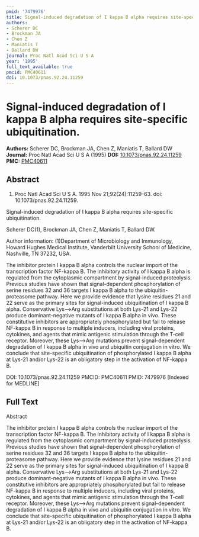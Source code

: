 ```yaml
---
pmid: '7479976'
title: Signal-induced degradation of I kappa B alpha requires site-specific ubiquitination.
authors:
- Scherer DC
- Brockman JA
- Chen Z
- Maniatis T
- Ballard DW
journal: Proc Natl Acad Sci U S A
year: '1995'
full_text_available: true
pmcid: PMC40611
doi: 10.1073/pnas.92.24.11259
---
```


# Signal-induced degradation of I kappa B alpha requires site-specific ubiquitination.
**Authors:** Scherer DC, Brockman JA, Chen Z, Maniatis T, Ballard DW
**Journal:** Proc Natl Acad Sci U S A (1995)
**DOI:** [10.1073/pnas.92.24.11259](https://doi.org/10.1073/pnas.92.24.11259)
**PMC:** [PMC40611](https://www.ncbi.nlm.nih.gov/pmc/articles/PMC40611/)

## Abstract

1. Proc Natl Acad Sci U S A. 1995 Nov 21;92(24):11259-63. doi: 
10.1073/pnas.92.24.11259.

Signal-induced degradation of I kappa B alpha requires site-specific 
ubiquitination.

Scherer DC(1), Brockman JA, Chen Z, Maniatis T, Ballard DW.

Author information:
(1)Department of Microbiology and Immunology, Howard Hughes Medical Institute, 
Vanderbilt University School of Medicine, Nashville, TN 37232, USA.

The inhibitor protein I kappa B alpha controls the nuclear import of the 
transcription factor NF-kappa B. The inhibitory activity of I kappa B alpha is 
regulated from the cytoplasmic compartment by signal-induced proteolysis. 
Previous studies have shown that signal-dependent phosphorylation of serine 
residues 32 and 36 targets I kappa B alpha to the ubiquitin-proteasome pathway. 
Here we provide evidence that lysine residues 21 and 22 serve as the primary 
sites for signal-induced ubiquitination of I kappa B alpha. Conservative 
Lys-->Arg substitutions at both Lys-21 and Lys-22 produce dominant-negative 
mutants of I kappa B alpha in vivo. These constitutive inhibitors are 
appropriately phosphorylated but fail to release NF-kappa B in response to 
multiple inducers, including viral proteins, cytokines, and agents that mimic 
antigenic stimulation through the T-cell receptor. Moreover, these Lys-->Arg 
mutations prevent signal-dependent degradation of I kappa B alpha in vivo and 
ubiquitin conjugation in vitro. We conclude that site-specific ubiquitination of 
phosphorylated I kappa B alpha at Lys-21 and/or Lys-22 is an obligatory step in 
the activation of NF-kappa B.

DOI: 10.1073/pnas.92.24.11259
PMCID: PMC40611
PMID: 7479976 [Indexed for MEDLINE]

## Full Text

Abstract

The inhibitor protein I kappa B alpha controls the nuclear import of the transcription factor NF-kappa B. The inhibitory activity of I kappa B alpha is regulated from the cytoplasmic compartment by signal-induced proteolysis. Previous studies have shown that signal-dependent phosphorylation of serine residues 32 and 36 targets I kappa B alpha to the ubiquitin-proteasome pathway. Here we provide evidence that lysine residues 21 and 22 serve as the primary sites for signal-induced ubiquitination of I kappa B alpha. Conservative Lys-->Arg substitutions at both Lys-21 and Lys-22 produce dominant-negative mutants of I kappa B alpha in vivo. These constitutive inhibitors are appropriately phosphorylated but fail to release NF-kappa B in response to multiple inducers, including viral proteins, cytokines, and agents that mimic antigenic stimulation through the T-cell receptor. Moreover, these Lys-->Arg mutations prevent signal-dependent degradation of I kappa B alpha in vivo and ubiquitin conjugation in vitro. We conclude that site-specific ubiquitination of phosphorylated I kappa B alpha at Lys-21 and/or Lys-22 is an obligatory step in the activation of NF-kappa B.

